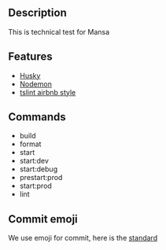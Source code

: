 ## Description

This is technical test for Mansa

## Features

- <a href="https://github.com/typicode/husky">Husky</a>
- <a href="https://nodemon.io/">Nodemon</a>
- <a href="https://github.com/airbnb/javascript">tslint airbnb style</a>

## Commands

- build
- format
- start
- start:dev
- start:debug
- prestart:prod
- start:prod
- lint

## Commit emoji

We use emoji for commit, here is the <a href="https://gitmoji.carloscuesta.me/">standard</a>